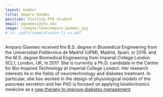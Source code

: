 ```yaml
---
layout: member
title: Amparo Güemes
position: Visiting PhD Student
email: aguemes1@jhu.edu
image: /images/team/amparo-guemes.jpg
# cv: /pdfs/team/alvason-li-cv.pdf
---
```


Amparo Güemes received the B.S. degree in Biomedical Engineering from the Universidad Politécnica de Madrid (UPM), Madrid, Spain, in 2016, and the M.S. degree Biomedical Engineering from Imperial College London (ICL), London, UK, in 2017.  She is currently a Ph.D. candidate in the Centre for Bio-Inspired Technology at Imperial College London. Her research interests lie in the fields of neurotechnology and diabetes treatment. In particular, she has worked in the design of physiological models of the pancreas secretion and her PhD is focused on applying bioelectronics medicine as a [new therapy to improve diabetes management](/research/neumedic).
